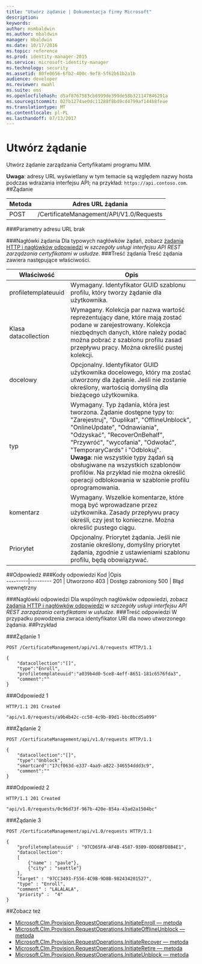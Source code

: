 ```yaml
---
title: "Utwórz żądanie | Dokumentacja firmy Microsoft"
description: 
keywords: 
author: msmbaldwin
ms.author: mbaldwin
manager: mbaldwin
ms.date: 10/17/2016
ms.topic: reference
ms.prod: identity-manager-2015
ms.service: microsoft-identity-manager
ms.technology: security
ms.assetid: 80fe0656-6fb2-400c-9ef8-5f62b61b2a1b
audience: developer
ms.reviewer: mwahl
ms.suite: ems
ms.openlocfilehash: d5af8767583cb6999de399de58b321147846291a
ms.sourcegitcommit: 02fb1274ae0dc11288f8bd9cd4799af144b8feae
ms.translationtype: MT
ms.contentlocale: pl-PL
ms.lasthandoff: 07/13/2017
---
```

# <a name="create-request"></a>Utwórz żądanie
Utwórz żądanie zarządzania Certyfikatami programu MIM.

**Uwaga**: adresy URL wyświetlany w tym temacie są względem nazwy hosta podczas wdrażania interfejsu API; na przykład: `https://api.contoso.com`.
##<a name="request"></a>Żądanie


Metoda  |Adres URL żądania  
---------|---------
POST     |/CertificateManagement/API/V1.0/Requests

###<a name="url-parameters"></a>Parametry adresu URL
brak

###<a name="request-headers"></a>Nagłówki żądania
Dla typowych nagłówków żądań, zobacz [żądania HTTP i nagłówków odpowiedzi](certificate-management-rest-api-service-details.md#http-request-and-response-headers) w *szczegóły usługi interfejsu API REST zarządzania certyfikatami w usłudze*.
###<a name="request-body"></a>Treść żądania
Treść żądania zawiera następujące właściwości.

Właściwość | Opis
---------|-----------
profiletemplateuuid | Wymagany. Identyfikator GUID szablonu profilu, który tworzy żądanie dla użytkownika.
Klasa datacollection | Wymagany. Kolekcja par nazwa wartość reprezentujący dane, które mają zostać podane w zarejestrowany. Kolekcja niezbędnych danych, które należy podać można pobrać z szablonu profilu zasad przepływu pracy. Można określić pustej kolekcji.
docelowy | Opcjonalny. Identyfikator GUID użytkownika docelowego, który ma zostać utworzony dla żądanie. Jeśli nie zostanie określony, wartością domyślną dla bieżącego użytkownika.
typ | Wymagany. Typ żądania, która jest tworzona. Żądanie dostępne typy to: "Zarejestruj", "Duplikat", "OfflineUnblock", "OnlineUpdate", "Odnawiania", "Odzyskać", "RecoverOnBehalf", "Przywróć", "wycofania", "Odwołać", "TemporaryCards" i "Odblokuj".<br/>**Uwaga**: nie wszystkie typy żądań są obsługiwane na wszystkich szablonów profilów. Na przykład nie można określić operacji odblokowania w szablonie profilu oprogramowania.
komentarz | Wymagany. Wszelkie komentarze, które mogą być wprowadzane przez użytkownika. Zasady przepływu pracy określi, czy jest to konieczne. Można określić pustego ciągu.
Priorytet | Opcjonalny. Priorytet żądania. Jeśli nie zostanie określony, domyślny priorytet żądania, zgodnie z ustawieniami szablonu profilu, będą obowiązywać.


##<a name="response"></a>Odpowiedź
###<a name="response-codes"></a>Kody odpowiedzi
Kod  |Opis  
---------|---------
201     | Utworzono
403 | Dostęp zabroniony
500 | Błąd wewnętrzny

###<a name="response-headers"></a>Nagłówki odpowiedzi
Dla wspólnych nagłówków odpowiedzi, zobacz [żądania HTTP i nagłówków odpowiedzi](certificate-management-rest-api-service-details.md#http-request-and-response-headers) w *szczegóły usługi interfejsu API REST zarządzania certyfikatami w usłudze*.
###<a name="response-body"></a>Treść odpowiedzi
W przypadku powodzenia zwraca identyfikator URI dla nowo utworzonego żądania.
##<a name="example"></a>Przykład

###<a name="request-1"></a>Żądanie 1
```
POST /CertificateManagement/api/v1.0/requests HTTP/1.1

{
    "datacollection":"[]",
    "type":"Enroll",
    "profiletemplateuuid":"a039b4d0-5ce8-4eff-8651-181c6576fda3",
    "comment":""
}
```
###<a name="response-1"></a>Odpowiedź 1
```
HTTP/1.1 201 Created

"api/v1.0/requests/a9b4b42c-cc50-4c9b-89d1-bbc0bcd5a099"
```
###<a name="request-2"></a>Żądanie 2
```
POST /CertificateManagement/api/v1.0/requests HTTP/1.1

{  
    "datacollection":"[]",
    "type":"Unblock",
    "smartcard":"17cf063d-e337-4aa9-a822-346554ddd3c9",
    "comment":""
}
```
###<a name="response-2"></a>Odpowiedź 2
```
HTTP/1.1 201 Created

"api/v1.0/requests/0c96d73f-967b-420e-854a-43ad2a1504bc"
```       

###<a name="request-3"></a>Żądanie 3
```
POST /CertificateManagement/api/v1.0/requests HTTP/1.1

{
    "profiletemplateuuid" : "97CD65FA-AF4B-4587-9309-0DD6BFD8B4E1",
    "datacollection":
    [
        {"name" : "pavle"},
        {"city" : "seattle"}
    ],
    "target" : "97CC3493-F556-4C9B-9D8B-982434201527",
    "type" : "Enroll",
    "comment" : "LALALALA",
    "priority" :  "4"
}
```
##<a name="see-also"></a>Zobacz też

- [Microsoft.Clm.Provision.RequestOperations.InitiateEnroll — metoda](https://msdn.microsoft.com/library/windows/desktop/microsoft.clm.provision.requestoperations.initiateenroll.aspx)
- [Microsoft.Clm.Provision.RequestOperations.InitiateOfflineUnblock — metoda](https://msdn.microsoft.com/library/windows/desktop/microsoft.clm.provision.requestoperations.initiateofflineunblock.aspx)
- [Microsoft.Clm.Provision.RequestOperations.InitiateRecover — metoda](https://msdn.microsoft.com/library/windows/desktop/microsoft.clm.provision.requestoperations.initiaterecover.aspx)
- [Microsoft.Clm.Provision.RequestOperations.InitiateRetire — metoda](https://msdn.microsoft.com/library/windows/desktop/microsoft.clm.provision.requestoperations.initiateretire.aspx)
- [Microsoft.Clm.Provision.RequestOperations.InitiateUnblock — metoda](https://msdn.microsoft.com/library/windows/desktop/microsoft.clm.provision.requestoperations.initiateunblock.aspx)
